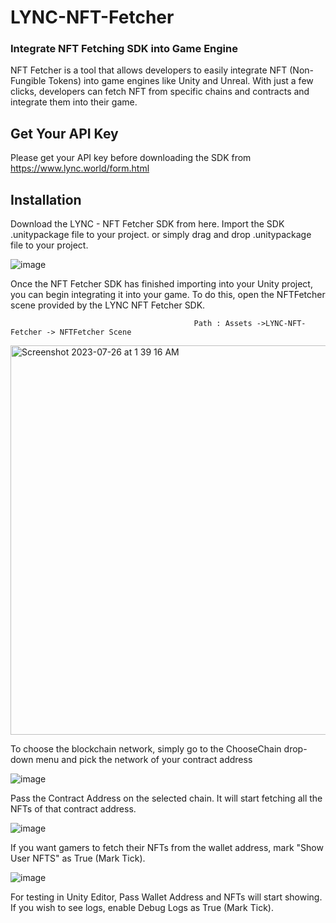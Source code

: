 # LYNC-NFT-Fetcher

### Integrate NFT Fetching SDK into Game Engine

NFT Fetcher is a tool that allows developers to easily integrate NFT (Non-Fungible Tokens) into game engines like Unity and Unreal. With just a few clicks, developers can fetch NFT from specific chains and contracts and integrate them into their game.

## Get Your API Key
Please get your API key before downloading the SDK from https://www.lync.world/form.html

## Installation
Download the LYNC - NFT Fetcher SDK from here. Import the SDK .unitypackage file to your project. or simply drag and drop .unitypackage file to your project.

![image](https://github.com/LYNC-WORLD/LYNC-NFT-Fetcher/assets/42548654/ef1d5f8b-278e-4b79-aa56-36d116655a05)

Once the NFT Fetcher SDK has finished importing into your Unity project, you can begin integrating it into your game. To do this, open the NFTFetcher scene provided by the LYNC NFT Fetcher SDK.

```
                                         Path : Assets ->LYNC-NFT-Fetcher -> NFTFetcher Scene
```

<img width="623" alt="Screenshot 2023-07-26 at 1 39 16 AM" src="https://github.com/LYNC-WORLD/LYNC-NFT-Fetcher/assets/42548654/712d03d2-67ca-41df-b33d-24530d935bd9">

To choose the blockchain network, simply go to the ChooseChain drop-down menu and pick the network of your contract address 

![image](https://github.com/LYNC-WORLD/LYNC-NFT-Fetcher/assets/42548654/602a8ac0-48c4-4bc4-ba45-0cdd4d62c850)

Pass the Contract Address on the selected chain. It will start fetching all the NFTs of that contract address.

![image](https://github.com/LYNC-WORLD/LYNC-NFT-Fetcher/assets/42548654/a9542a16-653d-4217-bd8c-dcd8dfe32691)

If you want gamers to fetch their NFTs from the wallet address, mark "Show User NFTS" as True (Mark Tick).

![image](https://github.com/LYNC-WORLD/LYNC-NFT-Fetcher/assets/42548654/96b06428-d4e9-4b84-9bc8-8f81d7ea75c6)


For testing in Unity Editor, Pass Wallet Address and NFTs will start showing.
If you wish to see logs, enable Debug Logs as True (Mark Tick).

